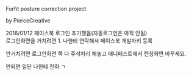 Forfit posture correction project

by PierceCreative

2016/01/12 페이스북 로그인 추가했음(자동로그인은 아직 안됨) <br>
로그인화면을 거치려면 1. 나한테 연락해서 페이스북 개발자키 등록

안거치려면 로그인화면 쪽 다 주석처리 해놓고 매니페스트에서 런칭화면 바꾸세요.

안되면 일단 나한테 전화 ㄱ

